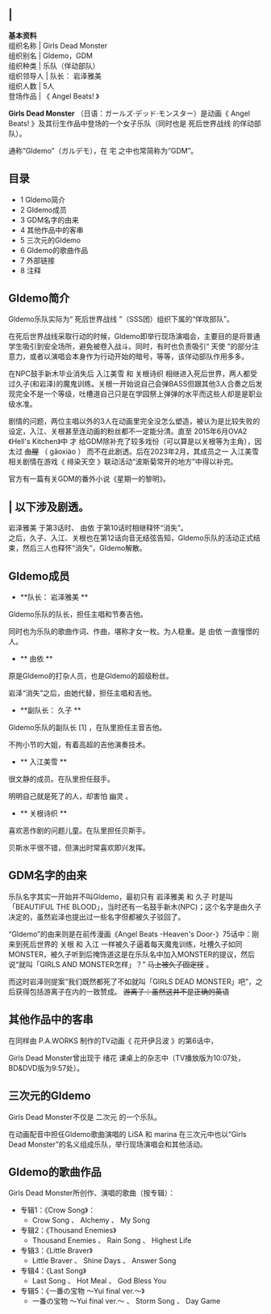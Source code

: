 |  
---  
**基本资料**  
组织名称  |  Girls Dead Monster   
组织别名  |  Gldemo，GDM   
组织种类  |  乐队（佯动部队）   
组织领导人  |  队长：  岩泽雅美   
组织人数  |  5人   
登场作品  |  《  Angel Beats!  》   
  
**Girls Dead Monster** （日语：ガールズ·デッド·モンスター）是动画《  Angel Beats!
》及其衍生作品中登场的一个女子乐队（同时也是  死后世界战线  的佯动部队）。

通称“Gldemo”（ガルデモ），在  宅  之中也常简称为“GDM”。

##  目录

  * 1  Gldemo简介 
  * 2  Gldemo成员 
  * 3  GDM名字的由来 
  * 4  其他作品中的客串 
  * 5  三次元的Gldemo 
  * 6  Gldemo的歌曲作品 
  * 7  外部链接 
  * 8  注释 

##  Gldemo简介

Gldemo乐队实际为“  死后世界战线  ”（SSS团）组织下属的“佯攻部队”。

在死后世界战线采取行动的时候，Gldemo即举行现场演唱会，主要目的是将普通学生吸引到安全场所，避免被卷入战斗。同时，有时也负责吸引“  天使
”的部分注意力，或者以演唱会本身作为行动开始的暗号，等等，该佯动部队作用多多。

在NPC鼓手新木毕业消失后  入江美雪  和  关根诗织
相继进入死后世界，两人都受过久子(和岩泽)的魔鬼训练。关根一开始说自己会弹BASS但跟其他3人合奏之后发现完全不是一个等级，吐槽道自己只是在学园祭上弹弹的水平而这些人却是是职业级水准。

剧情的问题，两位主唱以外的3人在动画里完全没怎么塑造，被认为是比较失败的设定，入江、关根甚至连动画的粉丝都不一定能分清。直至
2015年6月OVA2《Hell's Kitchen》中  才  给GDM除补充了较多戏份（可以算是以关根等为主角），因太过  ~~血腥~~ （
gǎoxiào  ）  而不在此剧透。后在2023年2月，其成员之一  入江美雪  相关剧情在游戏《  绯染天空
》联动活动“波斯菊常开的地方”中得以补完。

官方有一篇有关GDM的番外小说《星期一的黎明》。

|  以下涉及剧透。  
---  
岩泽雅美  于第3话时、  由依  于第10话时相继释怀“消失”。 </br>
之后，久子、入江、关根也在第12话向音无结弦告知，Gldemo乐队的活动正式结束，然后三人也释怀“消失”，Gldemo解散。 </br>  
  
##  Gldemo成员

  * **队长： 岩泽雅美  **

Gldemo乐队的队长，担任主唱和节奏吉他。

同时也为乐队的歌曲作词、作曲，堪称才女一枚。为人稳重。是  由依  一直憧憬的人。

  * ** 由依  **

原是Gldemo的打杂人员，也是Gldemo的超级粉丝。

岩泽“消失”之后，由她代替，担任主唱和吉他。

  * **副队长： 久子  **

Gldemo乐队的副队长  [1]  ，在队里担任主音吉他。

不拘小节的大姐，有着高超的吉他演奏技术。

  * ** 入江美雪  **

很文静的成员。在队里担任鼓手。

明明自己就是死了的人，却害怕  幽灵  。

  * ** 关根诗织  **

喜欢恶作剧的问题儿童。在队里担任贝斯手。

贝斯水平很不错，但演出时常喜欢即兴发挥。

##  GDM名字的由来

乐队名字其实一开始并不叫Gldemo，最初只有  岩泽雅美  和  久子  时是叫「BEAUTIFUL THE
BLOOD」，当时还有一名鼓手新木(NPC)；这个名字是由久子决定的，虽然岩泽也提出过一些名字但都被久子驳回了。

“Gldemo”的由来则是在前传漫画《Angel Beats -Heaven's Door-》75话中：刚来到死后世界的  关根  和  入江
一样被久子逼着每天魔鬼训练，吐槽久子如同MONSTER，被久子听到后掩饰道这是在乐队名中加入MONSTER的提议，然后说“就叫「GIRLS AND
MONSTER怎样」？” ~~马上被久子固定技~~ 。

而这时岩泽则提案“我们既然都死了不如就叫「GIRLS DEAD MONSTER」吧”，之后获得包括游离子在内的一致赞成。
~~游离子：虽然这并不是正确的英语~~

##  其他作品中的客串

在同样由  P.A.WORKS  制作的TV动画《  花开伊吕波  》的第6话中，

Girls Dead Monster曾出现于  绪花  课桌上的杂志中（TV播放版为10:07处，BD&DVD版为9:57处）。

##  三次元的Gldemo

Girls Dead Monster不仅是  二次元  的一个乐队。

在动画配音中担任Gldemo歌曲演唱的  LiSA  和  marina  在三次元中也以“Girls Dead
Monster”的名义组成乐队，举行现场演唱会和其他活动。

##  Gldemo的歌曲作品

Girls Dead Monster所创作、演唱的歌曲（按专辑）：

  * 专辑1：《Crow Song》： 
    * Crow Song  、  Alchemy  、  My Song 
  * 专辑2：《Thousand Enemies》 
    * Thousand Enemies  、  Rain Song  、  Highest Life 
  * 专辑3：《Little Braver》 
    * Little Braver  、  Shine Days  、  Answer Song 
  * 专辑4：《Last Song》 
    * Last Song  、  Hot Meal  、  God Bless You 
  * 专辑5：《一番の宝物 ～Yui final ver.～》 
    * 一番の宝物 ～Yui final ver.～  、  Storm Song  、  Day Game 

  